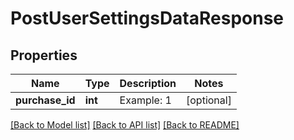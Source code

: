 # PostUserSettingsDataResponse

## Properties
Name | Type | Description | Notes
------------ | ------------- | ------------- | -------------
**purchase_id** | **int** | Example: 1 | [optional] 

[[Back to Model list]](../README.md#documentation-for-models) [[Back to API list]](../README.md#documentation-for-api-endpoints) [[Back to README]](../README.md)


